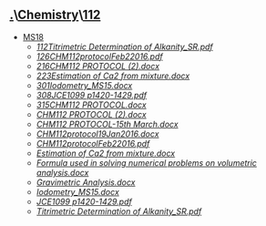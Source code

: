 ## [.](..\..)\\[Chemistry](..)\\[112]()
- [MS18](MS18)
    - [_112Titrimetric Determination of Alkanity_SR.pdf_](MS18\112Titrimetric%20Determination%20of%20Alkanity_SR.pdf)
    - [_126CHM112protocolFeb22016.pdf_](MS18\126CHM112protocolFeb22016.pdf)
    - [_216CHM112 PROTOCOL (2).docx_](MS18\216CHM112%20PROTOCOL%20(2).docx)
    - [_223Estimation of Ca2 from mixture.docx_](MS18\223Estimation%20of%20Ca2%20from%20mixture.docx)
    - [_301Iodometry_MS15.docx_](MS18\301Iodometry_MS15.docx)
    - [_308JCE1099 p1420-1429.pdf_](MS18\308JCE1099%20p1420-1429.pdf)
    - [_315CHM112 PROTOCOL.docx_](MS18\315CHM112%20PROTOCOL.docx)
    - [_CHM112 PROTOCOL (2).docx_](MS18\CHM112%20PROTOCOL%20(2).docx)
    - [_CHM112 PROTOCOL-15th March.docx_](MS18\CHM112%20PROTOCOL-15th%20March.docx)
    - [_CHM112protocol19Jan2016.docx_](MS18\CHM112protocol19Jan2016.docx)
    - [_CHM112protocolFeb22016.pdf_](MS18\CHM112protocolFeb22016.pdf)
    - [_Estimation of Ca2 from mixture.docx_](MS18\Estimation%20of%20Ca2%20from%20mixture.docx)
    - [_Formula used in solving numerical problems on volumetric analysis.docx_](MS18\Formula%20used%20in%20solving%20numerical%20problems%20on%20volumetric%20analysis.docx)
    - [_Gravimetric Analysis.docx_](MS18\Gravimetric%20Analysis.docx)
    - [_Iodometry_MS15.docx_](MS18\Iodometry_MS15.docx)
    - [_JCE1099 p1420-1429.pdf_](MS18\JCE1099%20p1420-1429.pdf)
    - [_Titrimetric Determination of Alkanity_SR.pdf_](MS18\Titrimetric%20Determination%20of%20Alkanity_SR.pdf)
